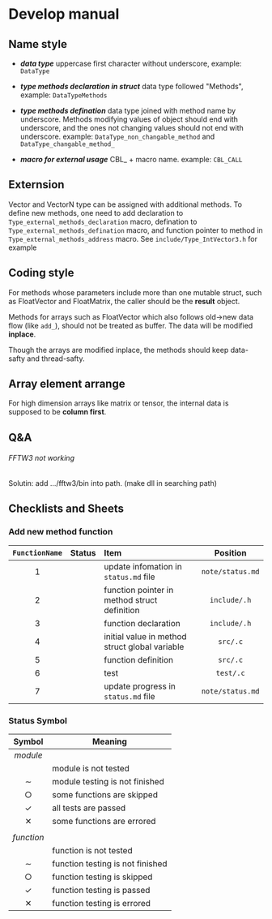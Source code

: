 # Develop manual

## Name style

- ***data type*** uppercase first character without underscore,
  example: `DataType`

- ***type methods declaration in struct*** data type followed "Methods",
  example: `DataTypeMethods`

- ***type methods defination*** data type joined with method name
  by underscore. Methods modifying values of object should end with underscore,
  and the ones not changing values should not end with underscore.
  example: `DataType_non_changable_method` and `DataType_changable_method_`

- ***macro for external usage*** CBL_ + macro name. example: `CBL_CALL`

## Externsion

Vector and VectorN type can be assigned with additional methods.
To define new methods, one need to add declaration to
`Type_external_methods_declaration` macro, defination to
`Type_external_methods_defination` macro, and function pointer to
method in `Type_external_methods_address` macro.
See `include/Type_IntVector3.h` for example

## Coding style

For methods whose parameters include more than one mutable struct, such as
FloatVector and FloatMatrix, the caller should be the **result** object.

Methods for arrays such as FloatVector which also follows old->new data flow
(like `add_`), should not be treated as buffer. The data will be modified **inplace**.

Though the arrays are modified inplace, the methods should keep data-safty and thread-safty.

## Array element arrange

For high dimension arrays like matrix or tensor, the internal data is supposed to be
**column first**.

## Q&A

###### FFTW3 not working

Solutin: add .../fftw3/bin into path. (make dll in searching path)

## Checklists and Sheets

### Add new method function

| `FunctionName` | Status | Item                                           |     Position     |
|:--------------:|--------|:-----------------------------------------------|:----------------:|
|       1        |        | update infomation in `status.md` file          | `note/status.md` |
|       2        |        | function pointer in method struct definition   |   `include/.h`   |
|       3        |        | function declaration                           |   `include/.h`   |
|       4        |        | initial value in method struct global variable |     `src/.c`     |
|       5        |        | function definition                            |     `src/.c`     |
|       6        |        | test                                           |    `test/.c`     |
|       7        |        | update progress in `status.md` file            | `note/status.md` |

### Status Symbol

|   Symbol   | Meaning                          |
|:----------:|----------------------------------|
|  *module*  |                                  |
|            | module is not tested             |
|   &sim;    | module testing is not finished   |
|   &cir;    | some functions are skipped       |
|  &#x2713;  | all tests are passed             |
|  &#x2715;  | some functions are errored       |
|            |                                  |
| *function* |                                  |
|            | function is not tested           |
|   &sim;    | function testing is not finished |
|   &cir;    | function testing is skipped      |
|  &#x2713;  | function testing is passed       |
|  &#x2715;  | function testing is errored      |
